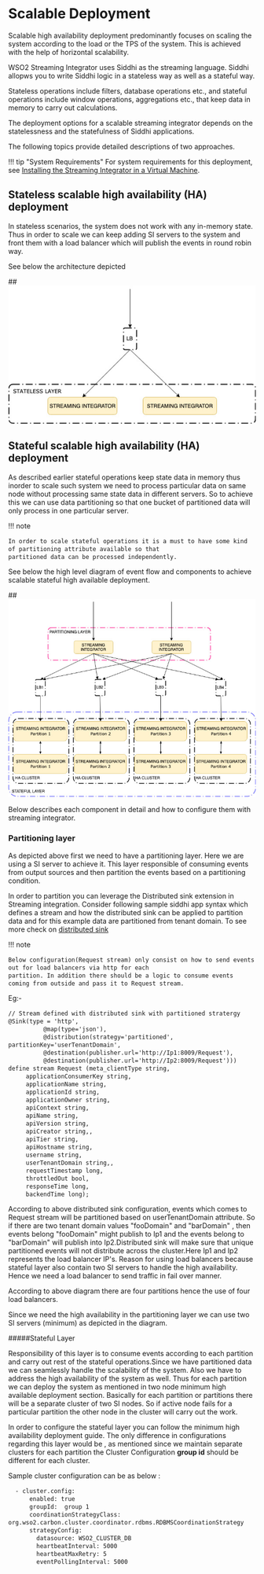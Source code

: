 # Scalable Deployment

Scalable high availability deployment predominantly focuses on scaling the system according to the load or the TPS of
the system. This is achieved with the help of horizontal scalability.

WSO2 Streaming Integrator uses Siddhi as the streaming language. Siddhi allopws you to write Siddhi logic in a
stateless way as well as a stateful way.

Stateless operations include filters, database operations etc., and stateful operations include window operations,
aggregations etc., that keep data in memory to carry out calculations.

The deployment options for a scalable streaming integrator depends on the statelessness and the statefulness of Siddhi applications.

The following topics provide detailed descriptions of two approaches.

!!! tip "System Requirements"
    For system requirements for this deployment, see [Installing the Streaming Integrator in a Virtual Machine](installing-si-in-vm.md).


## Stateless scalable high availability (HA) deployment

In stateless scenarios, the system does not work with any in-memory state. Thus in order to scale we can keep adding SI servers
 to the system and front them with a load balancer which will publish the events in round robin way. 
 
See below the architecture depicted 

##![overview](../images/statelessDeploymentOverview.jpg?)



## Stateful scalable high availability (HA) deployment

As described earlier stateful operations keep state data in memory thus inorder to scale such system we need to process 
particular data on same node without processing same state data in different servers. So to achieve this we can use data 
partitioning so that one bucket of partitioned data will only process in one particular server. 

!!! note

    In order to scale stateful operations it is a must to have some kind of partitioning attribute available so that 
    partitioned data can be processed independently.

See below the high level diagram of event flow and components to achieve scalable stateful high available deployment.

##![overview](../images/statefulDeploymentOverview.jpg?)

Below describes each component in detail and how to configure them with streaming integrator.

### Partitioning layer

As depicted above first we need to have a partitioning layer. Here we are using a SI server to achieve it. This layer 
responsible of consuming events from output sources and then partition the events based on a partitioning condition. 

In order to partition you can leverage the Distributed sink extension in Streaming integration. Consider following 
sample siddhi app syntax which defines a stream and how the distributed sink can be applied to partition data and for
this example data are partitioned from tenant domain. To see more check on 
<a target="_blank" href="https://siddhi.io/en/v5.0/docs/query-guide/#distributed-sink">distributed sink</a>

!!! note

    Below configuration(Request stream) only consist on how to send events out for load balancers via http for each 
    partition. In addition there should be a logic to consume events coming from outside and pass it to Request stream.

Eg:-

    // Stream defined with distributed sink with partitioned stratergy      
    @Sink(type = 'http',
              @map(type='json'),
              @distribution(strategy='partitioned', partitionKey='userTenantDomain',
              @destination(publisher.url='http://Ip1:8009/Request'),
              @destination(publisher.url='http://Ip2:8009/Request')))
    define stream Request (meta_clientType string,
         applicationConsumerKey string,
         applicationName string,
         applicationId string,
         applicationOwner string,
         apiContext string,
         apiName string,
         apiVersion string,
         apiCreator string,,
         apiTier string,
         apiHostname string,
         username string,
         userTenantDomain string,,
         requestTimestamp long,
         throttledOut bool,
         responseTime long,
         backendTime long);
         
    
According to above distributed sink configuration, events which comes to Request stream will be partitioned based on 
userTenantDomain attribute. So if there are two tenant domain values "fooDomain" and "barDomain" , then events belong 
"fooDomain" might publish to Ip1 and the events belong to "barDomain" will publish into Ip2.Distributed sink will make
sure that unique partitioned events will not distribute across the cluster.Here Ip1 and Ip2 represents the load balancer
IP's. Reason for using load balancers because stateful layer also contain two SI servers to handle the high 
availability. Hence we need a load balancer to send traffic in fail over manner.

According to above diagram there are four partitions hence the use of four load balancers.

Since we need the high availability in the partitioning layer we can use two SI servers (minimum) as depicted in the 
diagram.

#####Stateful Layer

Responsibility of this layer is to consume events according to each partition and carry out rest of the stateful 
operations.Since we have partitioned data we can seamlessly handle the scalability of the system. Also we have to address 
the high availability of the system as well. Thus for each partition we can deploy the system as mentioned in two node 
minimum high available deployment section. Basically for each partition or partitions there will be a separate cluster 
of two SI nodes. So if active node fails for a particular partition the other node in the cluster will carry out the 
work.

In order to configure the stateful layer you can follow the minimum high availability deployment guide. The only 
difference in configurations regarding this layer would be , as mentioned since we maintain separate clusters for each
partition the Cluster Configuration **group id** should be different for each cluster.

Sample cluster configuration can be as below  :

    
      - cluster.config:
          enabled: true
          groupId:  group 1
          coordinationStrategyClass: org.wso2.carbon.cluster.coordinator.rdbms.RDBMSCoordinationStrategy
          strategyConfig:
            datasource: WSO2_CLUSTER_DB
            heartbeatInterval: 5000
            heartbeatMaxRetry: 5
            eventPollingInterval: 5000
        
            
           


  

 




